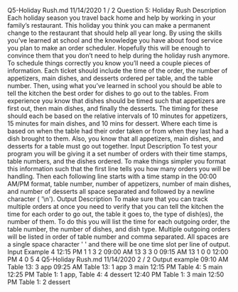 Q5-Holiday Rush.md 11/14/2020
1 / 2
Question 5: Holiday Rush
Description
Each holiday season you travel back home and help by working in your family’s restaurant. This holiday you
think you can make a permanent change to the restaurant that should help all year long. By using the skills
you’ve learned at school and the knowledge you have about food service you plan to make an order
scheduler. Hopefully this will be enough to convince them that you don’t need to help during the holiday rush
anymore.
To schedule things correctly you know you’ll need a couple pieces of information. Each ticket should include
the time of the order, the number of appetizers, main dishes, and desserts ordered per table, and the table
number. Then, using what you’ve learned in school you should be able to tell the kitchen the best order for
dishes to go out to the tables. From experience you know that dishes should be timed such that appetizers
are first out, then main dishes, and finally the desserts. The timing for these should each be based on the
relative intervals of 10 minutes for appetizers, 15 minutes for main dishes, and 10 mins for dessert. Where
each time is based on when the table had their order taken or from when they last had a dish brought to
them. Also, you know that all appetizers, main dishes, and desserts for a table must go out together.
Input Description
To test your program you will be giving it a set number of orders with their time stamps, table numbers, and
the dishes ordered. To make things simpler you format this information such that the first line tells you how
many orders you will be handling. Then each following line starts with a time stamp in the 00:00 AM/PM
format, table number, number of appetizers, number of main dishes, and number of desserts all space
separated and followed by a newline character ( '\n').
Output Description
To make sure that you can track multiple orders at once you need to verify that you can tell the kitchen the
time for each order to go out, the table it goes to, the type of dish(es), the number of them. To do this you will
list the time for each outgoing order, the table number, the number of dishes, and dish type. Multiple
outgoing orders will be listed in order of table number and comma separated. All spaces are a single space
character ' ' and there will be one time slot per line of output.
Input Example
4
12:15 PM 1 1 3 2
09:00 AM 13 3 3 0
09:15 AM 13 1 0 0
12:00 PM 4 0 5 4
Q5-Holiday Rush.md 11/14/2020
2 / 2
Output example
09:10 AM Table 13: 3 app
09:25 AM Table 13: 1 app 3 main
12:15 PM Table 4: 5 main
12:25 PM Table 1: 1 app, Table 4: 4 dessert
12:40 PM Table 1: 3 main
12:50 PM Table 1: 2 dessert
